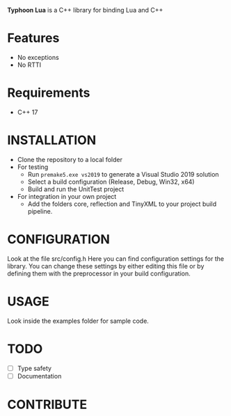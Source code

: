 **Typhoon Lua** is a C++ library for binding Lua and C++

# Features
* No exceptions
* No RTTI

# Requirements
* C++ 17

# INSTALLATION
* Clone the repository to a local folder
* For testing
  * Run ```premake5.exe vs2019``` to generate a Visual Studio 2019 solution
  * Select a build configuration (Release, Debug, Win32, x64)
  * Build and run the UnitTest project
* For integration in your own project
  * Add the folders core, reflection and TinyXML to your project build pipeline.

# CONFIGURATION
Look at the file src/config.h Here you can find configuration settings for the library. You can change these settings by either editing this file or by defining them with the preprocessor in your build configuration.

# USAGE
Look inside the examples folder for sample code.

# TODO
- [ ] Type safety
- [ ] Documentation

# CONTRIBUTE
